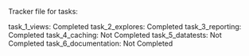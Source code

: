 Tracker file for tasks:

task_1_views: Completed
task_2_explores: Completed
task_3_reporting: Completed
task_4_caching: Not Completed
task_5_datatests: Not Completed
task_6_documentation: Not Completed
